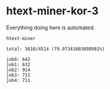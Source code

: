 # htext-miner-kor-3

Everything doing here is automated.

```
htext-miner

total: 3610/4514 (79.97341603898981%)

job0: 642
job1: 632
job2: 914
job3: 711
job4: 711
```